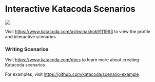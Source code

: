 # Interactive Katacoda Scenarios

[![](http://shields.katacoda.com/katacoda/ashwinashok9111993/count.svg)](https://www.katacoda.com/ashwinashok9111993 "Get your profile on Katacoda.com")

Visit https://www.katacoda.com/ashwinashok9111993 to view the profile and interactive scenarios

### Writing Scenarios
Visit https://www.katacoda.com/docs to learn more about creating Katacoda scenarios

For examples, visit https://github.com/katacoda/scenario-example
